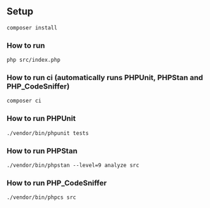 ## Setup

```shell
composer install
```


### How to run
```shell
php src/index.php
```

### How to run ci (automatically runs PHPUnit, PHPStan and PHP_CodeSniffer)
```shell
composer ci
```

### How to run PHPUnit
```shell
./vendor/bin/phpunit tests
```

### How to run PHPStan
```shell
./vendor/bin/phpstan --level=9 analyze src
```

### How to run PHP_CodeSniffer
```shell
./vendor/bin/phpcs src
```